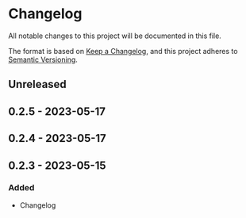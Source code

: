 # Changelog

All notable changes to this project will be documented in this file.

The format is based on [Keep a Changelog](https://keepachangelog.com/en/1.0.0/),
and this project adheres to [Semantic Versioning](https://semver.org/spec/v2.0.0.html).

## Unreleased

## 0.2.5 - 2023-05-17

## 0.2.4 - 2023-05-17

## 0.2.3 - 2023-05-15
### Added
- Changelog
